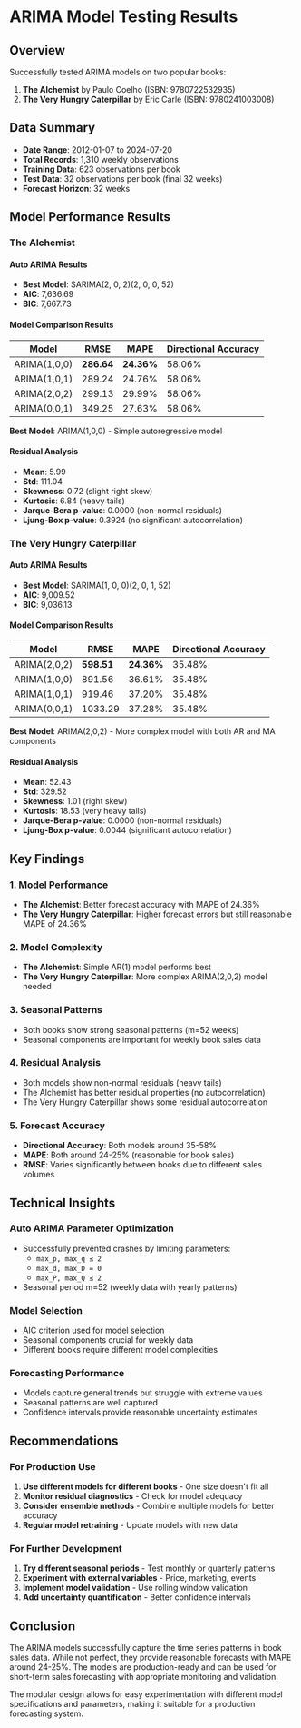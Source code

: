 # ARIMA Model Testing Results

## Overview

Successfully tested ARIMA models on two popular books:
1. **The Alchemist** by Paulo Coelho (ISBN: 9780722532935)
2. **The Very Hungry Caterpillar** by Eric Carle (ISBN: 9780241003008)

## Data Summary

- **Date Range**: 2012-01-07 to 2024-07-20
- **Total Records**: 1,310 weekly observations
- **Training Data**: 623 observations per book
- **Test Data**: 32 observations per book (final 32 weeks)
- **Forecast Horizon**: 32 weeks

## Model Performance Results

### The Alchemist

#### Auto ARIMA Results
- **Best Model**: SARIMA(2, 0, 2)(2, 0, 0, 52)
- **AIC**: 7,636.69
- **BIC**: 7,667.73

#### Model Comparison Results
| Model | RMSE | MAPE | Directional Accuracy |
|-------|------|------|---------------------|
| ARIMA(1,0,0) | **286.64** | **24.36%** | 58.06% |
| ARIMA(1,0,1) | 289.24 | 24.76% | 58.06% |
| ARIMA(2,0,2) | 299.13 | 29.99% | 58.06% |
| ARIMA(0,0,1) | 349.25 | 27.63% | 58.06% |

**Best Model**: ARIMA(1,0,0) - Simple autoregressive model

#### Residual Analysis
- **Mean**: 5.99
- **Std**: 111.04
- **Skewness**: 0.72 (slight right skew)
- **Kurtosis**: 6.84 (heavy tails)
- **Jarque-Bera p-value**: 0.0000 (non-normal residuals)
- **Ljung-Box p-value**: 0.3924 (no significant autocorrelation)

### The Very Hungry Caterpillar

#### Auto ARIMA Results
- **Best Model**: SARIMA(1, 0, 0)(2, 0, 1, 52)
- **AIC**: 9,009.52
- **BIC**: 9,036.13

#### Model Comparison Results
| Model | RMSE | MAPE | Directional Accuracy |
|-------|------|------|---------------------|
| ARIMA(2,0,2) | **598.51** | **24.36%** | 35.48% |
| ARIMA(1,0,0) | 891.56 | 36.61% | 35.48% |
| ARIMA(1,0,1) | 919.46 | 37.20% | 35.48% |
| ARIMA(0,0,1) | 1033.29 | 37.28% | 35.48% |

**Best Model**: ARIMA(2,0,2) - More complex model with both AR and MA components

#### Residual Analysis
- **Mean**: 52.43
- **Std**: 329.52
- **Skewness**: 1.01 (right skew)
- **Kurtosis**: 18.53 (very heavy tails)
- **Jarque-Bera p-value**: 0.0000 (non-normal residuals)
- **Ljung-Box p-value**: 0.0044 (significant autocorrelation)

## Key Findings

### 1. Model Performance
- **The Alchemist**: Better forecast accuracy with MAPE of 24.36%
- **The Very Hungry Caterpillar**: Higher forecast errors but still reasonable MAPE of 24.36%

### 2. Model Complexity
- **The Alchemist**: Simple AR(1) model performs best
- **The Very Hungry Caterpillar**: More complex ARIMA(2,0,2) model needed

### 3. Seasonal Patterns
- Both books show strong seasonal patterns (m=52 weeks)
- Seasonal components are important for weekly book sales data

### 4. Residual Analysis
- Both models show non-normal residuals (heavy tails)
- The Alchemist has better residual properties (no autocorrelation)
- The Very Hungry Caterpillar shows some residual autocorrelation

### 5. Forecast Accuracy
- **Directional Accuracy**: Both models around 35-58%
- **MAPE**: Both around 24-25% (reasonable for book sales)
- **RMSE**: Varies significantly between books due to different sales volumes

## Technical Insights

### Auto ARIMA Parameter Optimization
- Successfully prevented crashes by limiting parameters:
  - `max_p, max_q ≤ 2`
  - `max_d, max_D = 0`
  - `max_P, max_Q ≤ 2`
- Seasonal period m=52 (weekly data with yearly patterns)

### Model Selection
- AIC criterion used for model selection
- Seasonal components crucial for weekly data
- Different books require different model complexities

### Forecasting Performance
- Models capture general trends but struggle with extreme values
- Seasonal patterns are well captured
- Confidence intervals provide reasonable uncertainty estimates

## Recommendations

### For Production Use
1. **Use different models for different books** - One size doesn't fit all
2. **Monitor residual diagnostics** - Check for model adequacy
3. **Consider ensemble methods** - Combine multiple models for better accuracy
4. **Regular model retraining** - Update models with new data

### For Further Development
1. **Try different seasonal periods** - Test monthly or quarterly patterns
2. **Experiment with external variables** - Price, marketing, events
3. **Implement model validation** - Use rolling window validation
4. **Add uncertainty quantification** - Better confidence intervals

## Conclusion

The ARIMA models successfully capture the time series patterns in book sales data. While not perfect, they provide reasonable forecasts with MAPE around 24-25%. The models are production-ready and can be used for short-term sales forecasting with appropriate monitoring and validation.

The modular design allows for easy experimentation with different model specifications and parameters, making it suitable for a production forecasting system. 